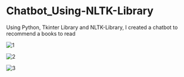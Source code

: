 # Chatbot_Using-NLTK-Library

Using Python, Tkinter Library and NLTK-Library, I created a chatbot to recommend a books to read


![1](https://user-images.githubusercontent.com/120275931/231617722-4f9830b7-a6ac-44db-aef1-4d2ed298c6ff.png)



![2](https://user-images.githubusercontent.com/120275931/231617739-7c6a7ae9-dc85-4b77-86ab-6c34ec61a6c0.png)



![3](https://user-images.githubusercontent.com/120275931/231617752-5c1a12e0-9489-4e34-99a3-8afb2eefde66.png)
